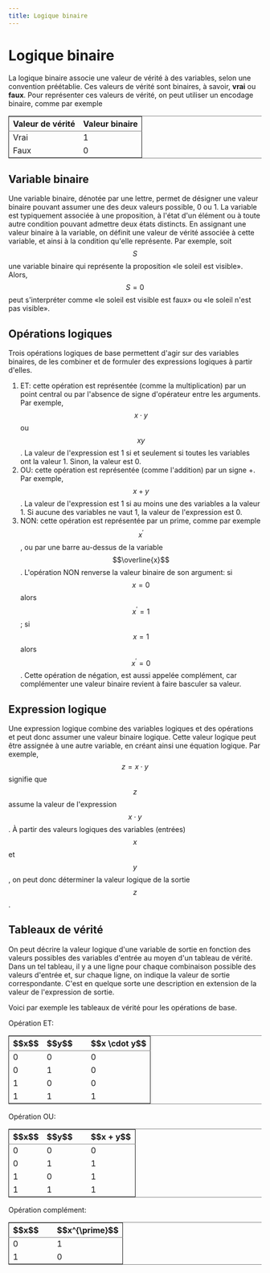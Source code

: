 ```yaml
---
title: Logique binaire
---
```


# Logique binaire

La logique binaire associe une valeur de vérité à des variables, selon
une convention préétablie. Ces valeurs de vérité sont binaires, à
savoir, **vrai** ou **faux**. Pour représenter ces valeurs de vérité, on
peut utiliser un encodage binaire, comme par exemple

<table border="2" cellspacing="0" cellpadding="6" rules="groups" frame="hsides">


<colgroup>
<col  class="org-left" />

<col  class="org-right" />
</colgroup>
<thead>
<tr>
<th scope="col" class="org-left">Valeur de vérité</th>
<th scope="col" class="org-right">Valeur binaire</th>
</tr>
</thead>

<tbody>
<tr>
<td class="org-left">Vrai</td>
<td class="org-right">1</td>
</tr>


<tr>
<td class="org-left">Faux</td>
<td class="org-right">0</td>
</tr>
</tbody>
</table>


## Variable binaire

Une variable binaire, dénotée par une lettre, permet de désigner une
valeur binaire pouvant assumer une des deux valeurs possible, 0
ou 1. La variable est typiquement associée à une proposition, à l'état
d'un élément ou à toute autre condition pouvant admettre deux états
distincts. En assignant une valeur binaire à la variable, on définit
une valeur de vérité associée à cette variable, et ainsi à la
condition qu'elle représente. Par exemple, soit $$S$$ une variable
binaire qui représente la proposition «le soleil est visible». Alors,
$$S=0$$ peut s'interpréter comme «le soleil est visible est faux» ou
«le soleil n'est pas visible».


## Opérations logiques

Trois opérations logiques de base permettent d'agir sur des variables
binaires, de les combiner et de formuler des expressions logiques à
partir d'elles.

1.  ET: cette opération est représentée (comme la multiplication) par
    un point central ou par l'absence de signe d'opérateur entre les
    arguments. Par exemple, $$x \cdot y$$  ou $$x y$$. La valeur de l'expression est
    1 si et seulement si toutes les variables ont la valeur 1. Sinon,
    la valeur est 0.
2.  OU: cette opération est représentée (comme l'addition) par un signe
    +. Par exemple, $$x + y$$. La valeur de l'expression est 1 si au
    moins une des variables a la valeur 1. Si aucune des variables ne
    vaut 1, la valeur de l'expression est 0.
3.  NON: cette opération est représentée par un prime, comme par
    exemple $$x^\prime$$, ou par une barre au-dessus de la variable
    $$\overline{x}$$.  L'opération NON renverse la valeur binaire de
    son argument: si $$x =0$$ alors $$x^\prime = 1$$; si $$x =1$$
    alors $$x^ \prime = 0$$. Cette opération de négation, est aussi
    appelée complément, car complémenter une valeur binaire revient à
    faire basculer sa valeur.


## Expression logique

Une expression logique combine des variables logiques et des
opérations et peut donc assumer une valeur binaire logique. Cette
valeur logique peut être assignée à une autre variable, en créant
ainsi une équation logique. Par exemple, $$z = x \cdot y$$ signifie
que $$z$$ assume la valeur de l'expression $$x \cdot y$$. À partir des
valeurs logiques des variables (entrées) $$x$$ et $$y$$, on peut donc
déterminer la valeur logique de la sortie $$z$$.


## Tableaux de vérité

On peut décrire la valeur logique d'une variable de sortie en
fonction des valeurs possibles des variables d'entrée au moyen
d'un tableau de vérité. Dans un tel tableau, il y a une ligne pour
chaque combinaison possible des valeurs d'entrée et, sur chaque ligne,
on indique la valeur de sortie correspondante. C'est en quelque sorte
une description en extension de la valeur de l'expression de sortie.

Voici par exemple les tableaux de vérité pour les opérations de base.

Opération ET:

<table border="2" cellspacing="0" cellpadding="6" rules="groups" frame="hsides">


<colgroup>
<col  class="org-right" />

<col  class="org-right" />

<col  class="org-left" />

<col  class="org-right" />
</colgroup>
<thead>
<tr>
<th scope="col" class="org-right">$$x$$</th>
<th scope="col" class="org-right">$$y$$</th>
<th scope="col" class="org-left">&#xa0;</th>
<th scope="col" class="org-right">$$x \cdot y$$</th>
</tr>
</thead>

<tbody>
<tr>
<td class="org-right">0</td>
<td class="org-right">0</td>
<td class="org-left">&#xa0;</td>
<td class="org-right">0</td>
</tr>


<tr>
<td class="org-right">0</td>
<td class="org-right">1</td>
<td class="org-left">&#xa0;</td>
<td class="org-right">0</td>
</tr>


<tr>
<td class="org-right">1</td>
<td class="org-right">0</td>
<td class="org-left">&#xa0;</td>
<td class="org-right">0</td>
</tr>


<tr>
<td class="org-right">1</td>
<td class="org-right">1</td>
<td class="org-left">&#xa0;</td>
<td class="org-right">1</td>
</tr>
</tbody>
</table>

Opération OU:

<table border="2" cellspacing="0" cellpadding="6" rules="groups" frame="hsides">


<colgroup>
<col  class="org-right" />

<col  class="org-right" />

<col  class="org-left" />

<col  class="org-right" />
</colgroup>
<thead>
<tr>
<th scope="col" class="org-right">$$x$$</th>
<th scope="col" class="org-right">$$y$$</th>
<th scope="col" class="org-left">&#xa0;</th>
<th scope="col" class="org-right">$$x + y$$</th>
</tr>
</thead>

<tbody>
<tr>
<td class="org-right">0</td>
<td class="org-right">0</td>
<td class="org-left">&#xa0;</td>
<td class="org-right">0</td>
</tr>


<tr>
<td class="org-right">0</td>
<td class="org-right">1</td>
<td class="org-left">&#xa0;</td>
<td class="org-right">1</td>
</tr>


<tr>
<td class="org-right">1</td>
<td class="org-right">0</td>
<td class="org-left">&#xa0;</td>
<td class="org-right">1</td>
</tr>


<tr>
<td class="org-right">1</td>
<td class="org-right">1</td>
<td class="org-left">&#xa0;</td>
<td class="org-right">1</td>
</tr>
</tbody>
</table>

Opération complément:

<table border="2" cellspacing="0" cellpadding="6" rules="groups" frame="hsides">


<colgroup>
<col  class="org-right" />

<col  class="org-left" />

<col  class="org-right" />
</colgroup>
<thead>
<tr>
<th scope="col" class="org-right">$$x$$</th>
<th scope="col" class="org-left">&#xa0;</th>
<th scope="col" class="org-right">$$x^{\prime}$$</th>
</tr>
</thead>

<tbody>
<tr>
<td class="org-right">0</td>
<td class="org-left">&#xa0;</td>
<td class="org-right">1</td>
</tr>


<tr>
<td class="org-right">1</td>
<td class="org-left">&#xa0;</td>
<td class="org-right">0</td>
</tr>
</tbody>
</table>

